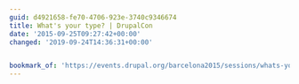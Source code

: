```yaml
---
guid: d4921658-fe70-4706-923e-3740c9346674
title: What's your type? | DrupalCon
date: '2015-09-25T09:27:42+00:00'
changed: '2019-09-24T14:36:31+00:00'


bookmark_of: 'https://events.drupal.org/barcelona2015/sessions/whats-your-type'
---
```





